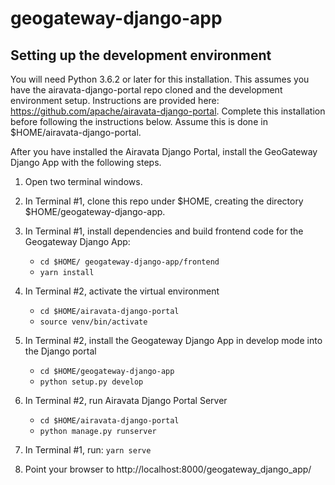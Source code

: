 # geogateway-django-app

## Setting up the development environment

You will need Python 3.6.2 or later for this installation. 
This assumes you have the airavata-django-portal repo cloned and the development environment setup. 
Instructions are provided here: https://github.com/apache/airavata-django-portal. Complete this installation before following the instructions below. 
Assume this is done in $HOME/airavata-django-portal. 

After you have installed the Airavata Django Portal, install the GeoGateway Django App with the following steps. 

1. Open two terminal windows. 
2. In Terminal #1, clone this repo under $HOME, creating the directory $HOME/geogateway-django-app. 

2. In Terminal #1, install dependencies and build frontend code for the Geogateway Django App:
   * ```cd $HOME/ geogateway-django-app/frontend```
   * ```yarn install```
3. In Terminal #2, activate the virtual environment 
   * ```cd $HOME/airavata-django-portal``` 
   * ```source venv/bin/activate``` 
4. In Terminal #2, install the Geogateway Django App in develop mode into the Django portal
   * ```cd $HOME/geogateway-django-app```
   * ```python setup.py develop```
4. In Terminal #2, run Airavata Django Portal Server
   * ```cd $HOME/airavata-django-portal```
   * ```python manage.py runserver```
6. In Terminal #1, run: ``` yarn serve ``` 
7. Point your browser to http://localhost:8000/geogateway_django_app/
